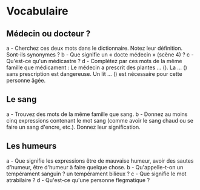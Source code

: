 # Vocabulaire

## Médecin ou docteur ?
a - Cherchez ces deux mots dans le dictionnaire. Notez leur définition. Sont-ils synonymes ?
b - Que signifie un « docte médecin » (scène 4) ?
c - Qu'est-ce qu'un médicastre ?
d - Complétez par ces mots de la même famille que médicament :
Le médecin a prescrit des plantes ... (). La ... () sans prescription est dangereuse. Un lit ... () est nécessaire pour cette personne âgée.

## Le sang

a - Trouvez des mots de la même famille que sang.
b - Donnez au moins cinq expressions contenant le mot sang (comme avoir le sang chaud ou se faire un sang d'encre, etc.). Donnez leur signification.

## Les humeurs

a - Que signifie les expressions être de mauvaise humeur, avoir des sautes d'humeur, être d'humeur à faire quelque chose.
b - Qu'appelle-t-on un tempérament sanguin ? un tempérament bilieux ?
c - Que signifie le mot atrabilaire ?
d - Qu'est-ce qu'une personne flegmatique ?